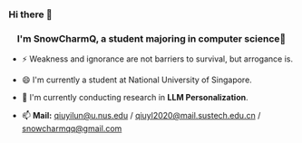 ### Hi there 👋

### <div align="center">I'm SnowCharmQ, a student majoring in computer science🚀</div>  


- ⚡ Weakness and ignorance are not barriers to survival, but arrogance is.

- 😄 I'm currently a student at National University of Singapore.

- 🌱 I'm currently conducting research in **LLM Personalization**.

- 📫 **Mail:** qiuyilun@u.nus.edu / qiuyl2020@mail.sustech.edu.cn / snowcharmqq@gmail.com
